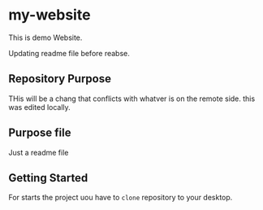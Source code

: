 # my-website

This is demo Website.

Updating readme file before reabse.



## Repository Purpose

THis will be a chang that conflicts with whatver is on the remote side.
this was edited locally.


## Purpose file
Just a readme file


## Getting Started

For starts the project uou have to `clone` repository to your desktop.  
